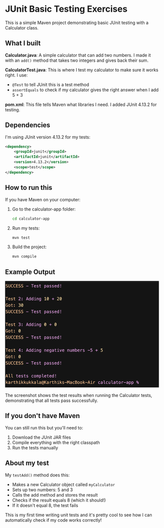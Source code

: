 # JUnit Basic Testing Exercises

This is a simple Maven project demonstrating basic JUnit testing with a Calculator class.


## What I built

**Calculator.java**: A simple calculator that can add two numbers. I made it with an `add()` method that takes two integers and gives back their sum.

**CalculatorTest.java**: This is where I test my calculator to make sure it works right. I use:
- `@Test` to tell JUnit this is a test method
- `assertEquals` to check if my calculator gives the right answer when I add 5 + 3

**pom.xml**: This file tells Maven what libraries I need. I added JUnit 4.13.2 for testing.

## Dependencies

I'm using JUnit version 4.13.2 for my tests:

```xml
<dependency>
    <groupId>junit</groupId>
    <artifactId>junit</artifactId>
    <version>4.13.2</version>
    <scope>test</scope>
</dependency>
```

## How to run this

If you have Maven on your computer:

1. Go to the calculator-app folder:
   ```bash
   cd calculator-app
   ```

2. Run my tests:
   ```bash
   mvn test
   ```

3. Build the project:
   ```bash
   mvn compile
   ```

## Example Output

![JUnit Output](junit_output.png)

The screenshot shows the test results when running the Calculator tests, demonstrating that all tests pass successfully.

## If you don't have Maven

You can still run this but you'll need to:

1. Download the JUnit JAR files
2. Compile everything with the right classpath
3. Run the tests manually

## About my test

My `testAdd()` method does this:
- Makes a new Calculator object called `myCalculator`
- Sets up two numbers: 5 and 3
- Calls the add method and stores the result
- Checks if the result equals 8 (which it should!)
- If it doesn't equal 8, the test fails

This is my first time writing unit tests and it's pretty cool to see how I can automatically check if my code works correctly! 